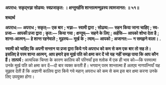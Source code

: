 **अपराध: सकृद्भत्र्रा सोढव्य: स्वप्रजाकृत: ।** **क्षन्तुमर्हसि शान्तात्मन्मूढस्य त्वामजानत: ॥ ५१॥** 

**शब्दार्थ** 

**अपराध:—** **अपराध** **; सकृत्—** **एक बार** **; भत्र्रा—** **स्वामी द्वारा** **; सोढव्य:—** **सहन किया जाना चाहिए** **; स्व-प्रजा—** **आपकी प्रजा** **द्वारा** **; कृत:—** **किया गया** **; क्षन्तुम्—** **सहने के लिए** **; अर्हसि—** **आपको शोभा देता है** **; शान्त-आत्मन्—** **हे शान्त रहनेवाले** **;** **मूढस्य—** **मूर्ख के** **; त्वाम्—** **आपको** **; अजानत:—** **न समझने वाला।** **.** 

**स्वामी को चाहिए कि अपनी सन्तान या प्रजा द्वारा किये गये अपराध को कम से कम एक** **बार तो सह ले। इसलिए हे परम शान्त आत्मन्, आप हमारे इस मूर्ख पति को क्षमा कर दें जो यह** **नहीं समझ पाया कि आप कौन हैं।** **तात्पर्य :** अत्यधिक चिन्ता के कारण कालिय की पत्नियाँ इस श्लोक में एक ही भाव को—कि परमात्मा उनके मूर्ख पति को क्षमा कर दें—दो बार व्यक्त करती हैं। भगवान् परम शान्तात्मा हैं अतएव नागपत्नियाँ यह सुझाव देती हैं कि अज्ञानी कालिय द्वारा किये गये महान् अपराध को कम से कम इस बार क्षमा करना उनके लिए उपयुक्त होगा।  